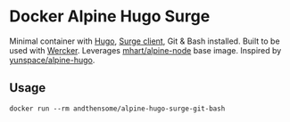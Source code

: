 # Docker Alpine Hugo Surge

Minimal container with [Hugo](https://gohugo.io), [Surge client](https://www.npmjs.com/package/surge), Git & Bash installed. Built to be used with [Wercker](http://wercker.com/). Leverages [mhart/alpine-node](https://hub.docker.com/r/mhart/alpine-node/) base image. Inspired by  [yunspace/alpine-hugo](https://hub.docker.com/r/yunspace/alpine-hugo/).

## Usage

	docker run --rm andthensome/alpine-hugo-surge-git-bash
